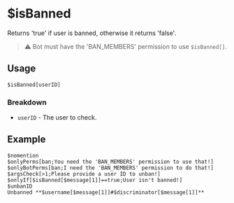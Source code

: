# $isBanned
Returns 'true' if user is banned, otherwise it returns 'false'. 
> ⚠️ Bot must have the 'BAN_MEMBERS' permission to use `$isBanned[]`.

## Usage
```
$isBanned[userID]
```

### Breakdown
- `userID` - The user to check.

## Example
```
$nomention
$onlyPerms[ban;You need the 'BAN_MEMBERS' permission to use that!]
$onlyBotPerms[ban;I need the 'BAN_MEMBERS' permission to do that!]
$argsCheck[>1;Please provide a user ID to unban!]
$onlyIf[$isBanned[$message[1]]==true;User isn't banned!]
$unbanID
Unbanned **$username[$message[1]]#$discriminator[$message[1]]**
```

